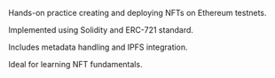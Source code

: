 Hands-on practice creating and deploying NFTs on Ethereum testnets.

Implemented using Solidity and ERC-721 standard.

Includes metadata handling and IPFS integration.

Ideal for learning NFT fundamentals.

